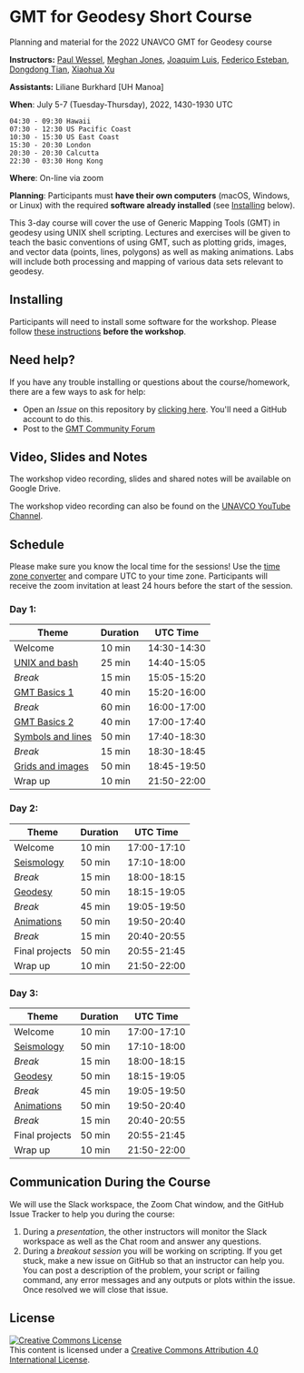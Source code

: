 # GMT for Geodesy Short Course

Planning and material for the 2022 UNAVCO GMT for Geodesy course

**Instructors:**
[Paul Wessel](http://www.soest.hawaii.edu/wessel/),
[Meghan Jones](https://github.com/meghanrjones),
[Joaquim Luis](http://joa-quim.pt),
[Federico Esteban](http://www.leouieda.com),
[Dongdong Tian](https://seisman.info/),
[Xiaohua Xu](https://www.researchgate.net/profile/Xiaohua_Xu7)

**Assistants:**
Liliane Burkhard [UH Manoa]

**When**:
July 5-7 (Tuesday-Thursday), 2022, 1430-1930 UTC

```
04:30 - 09:30 Hawaii
07:30 - 12:30 US Pacific Coast
10:30 - 15:30 US East Coast
15:30 - 20:30 London
20:30 - 20:30 Calcutta
22:30 - 03:30 Hong Kong
```

**Where**:
On-line via zoom

**Planning**:
Participants must **have their own computers** (macOS, Windows, or Linux) with the
required **software already installed** (see [Installing](#installing) below).

This 3-day course will cover the use of Generic Mapping Tools (GMT) in geodesy
using UNIX shell scripting. Lectures and exercises will be given to teach the
basic conventions of using GMT, such as plotting grids, images, and vector data
(points, lines, polygons) as well as making animations. Labs will include both
processing and mapping of various data sets relevant to geodesy.

## Installing

Participants will need to install some software for the workshop.
Please follow [these instructions](INSTALL.md) **before the workshop**.

## Need help?

If you have any trouble installing or questions about the course/homework,
there are a few ways to ask for help:

* Open an *Issue* on this repository by
  [clicking here](https://github.com/GenericMappingTools/gmt-for-geodesy/issues/new/choose).
  You'll need a GitHub account to do this.
* Post to the [GMT Community Forum](https://forum.generic-mapping-tools.org/)

## Video, Slides and Notes

The workshop video recording, slides and shared notes will be available on Google Drive.

The workshop video recording can also be found on the [UNAVCO YouTube Channel](https://youtube.com/playlist?list=PLzmugeDoplFPtWkrCqWWWZGZzPQr_k0Kx).

## Schedule

Please make sure you know the local time for the sessions!  Use the [time zone converter](https://www.timeanddate.com/worldclock/converter.html) and compare UTC to your time zone.
Participants will receive the zoom invitation at least 24 hours before the start of the session.

### Day 1:

| **Theme** | **Duration** | **UTC Time** |
|-----------|--------------|--------------|
| Welcome   | 10 min | 14:30-14:30  |
| [UNIX and bash](bash)    | 25 min | 14:40-15:05  |
| *Break*         | 15 min | 15:05-15:20  |
| [GMT Basics 1](basics)    | 40 min |  15:20-16:00  |
| *Break*      | 60 min | 16:00-17:00  |
| [GMT Basics 2](basics)    | 40 min |  17:00-17:40  |
| [Symbols and lines](line_symbols)      | 50 min | 17:40-18:30 |
| *Break*         | 15 min |  18:30-18:45  |
| [Grids and images](grids)      | 50 min |  18:45-19:50  |
| Wrap up      | 10 min |  21:50-22:00  |

### Day 2:

| **Theme** | **Duration** | **UTC Time** |
|-----------|--------------|--------------|
| Welcome   | 10 min | 17:00-17:10  |
| [Seismology](seismology) | 50 min |  17:10-18:00  |
| *Break*      | 15 min |  18:00-18:15  |
| [Geodesy](geodesy)  | 50 min |  18:15-19:05  |
| *Break*      | 45 min |  19:05-19:50 |
| [Animations](animation)      | 50 min | 19:50-20:40  |
| *Break*         | 15 min | 20:40-20:55  |
| Final projects      | 50 min | 20:55-21:45  |
| Wrap up      | 10 min |  21:50-22:00  |

### Day 3:

| **Theme** | **Duration** | **UTC Time** |
|-----------|--------------|--------------|
| Welcome   | 10 min | 17:00-17:10  |
| [Seismology](seismology) | 50 min |  17:10-18:00  |
| *Break*      | 15 min |  18:00-18:15  |
| [Geodesy](geodesy)  | 50 min |  18:15-19:05  |
| *Break*      | 45 min |  19:05-19:50 |
| [Animations](animation)      | 50 min | 19:50-20:40  |
| *Break*         | 15 min | 20:40-20:55  |
| Final projects      | 50 min | 20:55-21:45  |
| Wrap up      | 10 min |  21:50-22:00  |

## Communication During the Course

We will use the Slack workspace, the Zoom Chat window, and the GitHub Issue Tracker to help you during the course:
1. During a *presentation*, the other instructors will monitor the Slack workspace as well as the Chat room and answer any questions.
2. During a *breakout session* you will be working on scripting.  If you get stuck, make a new issue on GitHub so that an instructor
   can help you.  You can post a description of the problem, your script or failing command, any error messages and any outputs or plots within the issue.
   Once resolved we will close that issue.

## License

<a rel="license" href="http://creativecommons.org/licenses/by/4.0/"><img alt="Creative Commons License" style="border-width:0" src="https://i.creativecommons.org/l/by/4.0/88x31.png" /></a><br />This content is licensed under a
<a rel="license" href="http://creativecommons.org/licenses/by/4.0/">Creative Commons Attribution 4.0 International License</a>.
